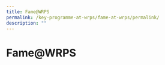 ```yaml
---
title: Fame@WRPS
permalink: /key-programme-at-wrps/fame-at-wrps/permalink/
description: ""
---
```

Fame@WRPS
=========